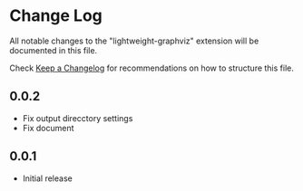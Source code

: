 # Change Log

All notable changes to the "lightweight-graphviz" extension will be documented in this file.

Check [Keep a Changelog](http://keepachangelog.com/) for recommendations on how to structure this file.

## 0.0.2
- Fix output direcctory settings
- Fix document

## 0.0.1

- Initial release
